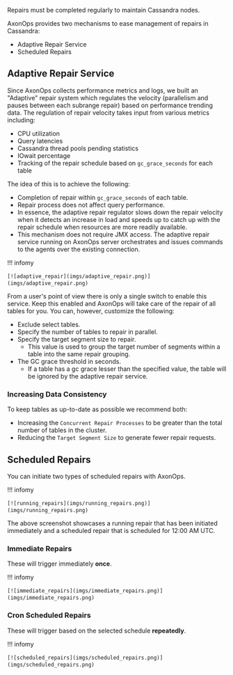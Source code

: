 Repairs must be completed regularly to maintain Cassandra nodes.

AxonOps provides two mechanisms to ease management of repairs in Cassandra:

* Adaptive Repair Service
* Scheduled Repairs

## Adaptive Repair Service

Since AxonOps collects performance metrics and logs, we built an "Adaptive" repair system which regulates the velocity (parallelism and pauses between each subrange repair) based on performance trending data. The regulation of repair velocity takes input from various metrics including:

* CPU utilization
* Query latencies
* Cassandra thread pools pending statistics
* IOwait percentage
* Tracking of the repair schedule based on `gc_grace_seconds` for each table

The idea of this is to achieve the following:

* Completion of repair within `gc_grace_seconds` of each table.
* Repair process does not affect query performance.
* In essence, the adaptive repair regulator slows down the repair velocity when it detects an increase in load and speeds up to catch up with the repair schedule when resources are more readily available.
* This mechanism does not require JMX access. The adaptive repair service running on AxonOps server orchestrates and issues commands to the agents over the existing connection.

!!! infomy

    [![adaptive_repair](imgs/adaptive_repair.png)](imgs/adaptive_repair.png)

From a user's point of view there is only a single switch to enable this service. Keep this enabled and AxonOps will take care of the repair of all tables for you. You can, however, customize the following:

* Exclude select tables.
* Specify the number of tables to repair in parallel.
* Specify the target segment size to repair.
    * This value is used to group the target number of segments within a table into the same repair grouping.
* The GC grace threshold in seconds.
    * If a table has a gc grace lesser than the specified value, the table will be ignored by the adaptive repair service.

### Increasing Data Consistency

To keep tables as up-to-date as possible we recommend both:

* Increasing the `Concurrent Repair Processes` to be greater than the total number of tables in the cluster.
* Reducing the `Target Segment Size` to generate fewer repair requests.

## Scheduled Repairs

You can initiate two types of scheduled repairs with AxonOps.

!!! infomy 

    [![running_repairs](imgs/running_repairs.png)](imgs/running_repairs.png)

The above screenshot showcases a running repair that has been initiated immediately and a scheduled repair that is scheduled for 12:00 AM UTC.

### Immediate Repairs

These will trigger immediately **once**.

!!! infomy 

    [![immediate_repairs](imgs/immediate_repairs.png)](imgs/immediate_repairs.png)


### Cron Scheduled Repairs

These will trigger based on the selected schedule **repeatedly**.

!!! infomy 

    [![scheduled_repairs](imgs/scheduled_repairs.png)](imgs/scheduled_repairs.png)
